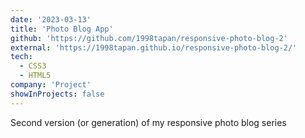 ```yaml
---
date: '2023-03-13'
title: 'Photo Blog App'
github: 'https://github.com/1998tapan/responsive-photo-blog-2'
external: 'https://1998tapan.github.io/responsive-photo-blog-2/'
tech:
  - CSS3
  - HTML5
company: 'Project'
showInProjects: false
---
```

Second version (or generation) of my responsive photo blog series
